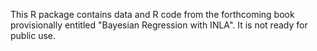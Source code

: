 <!-- README.md is generated from README.Rmd. Please edit that file -->
This R package contains data and R code from the forthcoming book provisionally entitled "Bayesian Regression with INLA". It is not ready for public use.
